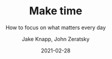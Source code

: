 ---
title: "Make time"
subtitle: "How to focus on what matters every day"
author: "Jake Knapp, John Zeratsky"
isbn: "0525572422"
isbn13: "9780525572428"
pages: 304
reading: true
date: "2021-02-28"
---